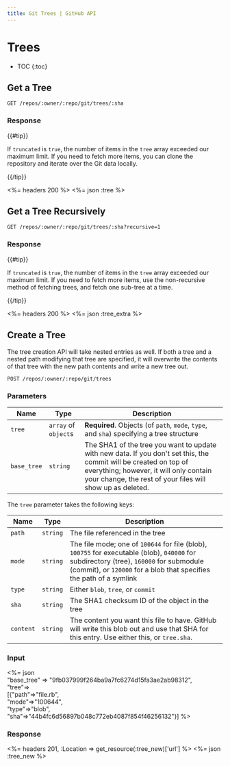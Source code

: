 ```yaml
---
title: Git Trees | GitHub API
---
```


# Trees

* TOC
{:toc}

## Get a Tree

    GET /repos/:owner/:repo/git/trees/:sha

### Response

{{#tip}}

If `truncated` is `true`, the number of items in the `tree` array exceeded our maximum limit. If you need to fetch more items, you can clone the repository and iterate over the Git data locally.

{{/tip}}

<%= headers 200 %>
<%= json :tree %>

## Get a Tree Recursively

    GET /repos/:owner/:repo/git/trees/:sha?recursive=1

### Response

{{#tip}}

If `truncated` is `true`, the number of items in the `tree` array exceeded our maximum limit. If you need to fetch more items, use the non-recursive method of fetching trees, and fetch one sub-tree at a time.

{{/tip}}

<%= headers 200 %>
<%= json :tree_extra %>

## Create a Tree

The tree creation API will take nested entries as well. If both a
tree and a nested path modifying that tree are specified, it will
overwrite the contents of that tree with the new path contents and write
a new tree out.

    POST /repos/:owner/:repo/git/trees

### Parameters

Name | Type | Description
-----|------|--------------
`tree`|`array` of `object`s | **Required**. Objects (of `path`, `mode`, `type`, and `sha`) specifying a tree structure
`base_tree`| `string` | The SHA1 of the tree you want to update with new data. If you don't set this, the commit will be created on top of everything; however, it will only contain your change, the rest of your files will show up as deleted.

The `tree` parameter takes the following keys:

Name | Type | Description
-----|------|--------------
`path`|`string`| The file referenced in the tree
`mode`|`string`| The file mode; one of `100644` for file (blob), `100755` for executable (blob), `040000` for subdirectory (tree), `160000` for submodule (commit), or `120000` for a blob that specifies the path of a symlink
`type`| `string`| Either `blob`, `tree`, or `commit`
`sha`|`string`| The SHA1 checksum ID of the object in the tree
`content`|`string` | The content you want this file to have. GitHub will write this blob out and use that SHA for this entry.  Use either this, or `tree.sha`.


### Input

<%= json \
   "base_tree" => "9fb037999f264ba9a7fc6274d15fa3ae2ab98312", \
   "tree"=> \
    [{"path"=>"file.rb", \
      "mode"=>"100644", \
      "type"=>"blob", \
      "sha"=>"44b4fc6d56897b048c772eb4087f854f46256132"}] %>

### Response

<%= headers 201, :Location => get_resource(:tree_new)['url'] %>
<%= json :tree_new %>
